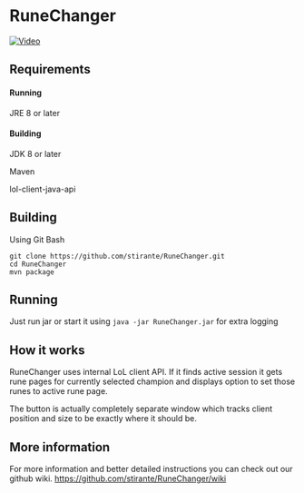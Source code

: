 # RuneChanger

[![Video](https://img.youtube.com/vi/5Gdlu3nIlAw/0.jpg)](https://www.youtube.com/watch?v=5Gdlu3nIlAw)

## Requirements
#### Running
JRE 8 or later
#### Building
JDK 8 or later

Maven

lol-client-java-api

## Building

Using Git Bash
```
git clone https://github.com/stirante/RuneChanger.git
cd RuneChanger
mvn package
```

## Running
Just run jar or start it using ``java -jar RuneChanger.jar`` for extra logging

## How it works
RuneChanger uses internal LoL client API. If it finds active session it gets rune pages for currently selected champion and displays option to set those runes to active rune page.

The button is actually completely separate window which tracks client position and size to be exactly where it should be.

## More information
For more information and better detailed instructions you can check out our github wiki.
https://github.com/stirante/RuneChanger/wiki
